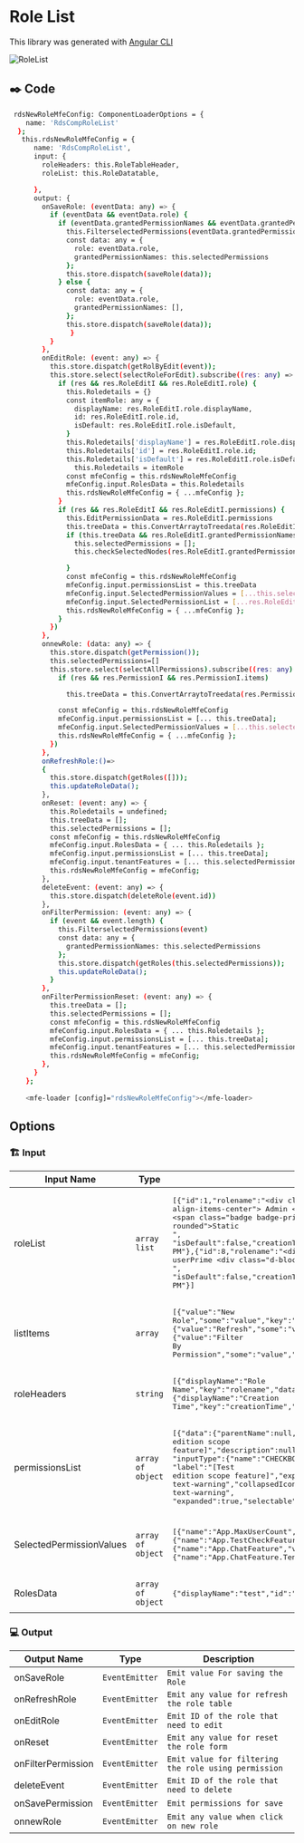 # Role List

This library was generated with [Angular CLI](https://github.com/angular/angular-cli)

<p align="left">
<img src="../../../../../assets/RoleList.png" alt="RoleList"/>
<p/>

## ✒️ Code


```bash
 rdsNewRoleMfeConfig: ComponentLoaderOptions = {
    name: 'RdsCompRoleList'
  };
   this.rdsNewRoleMfeConfig = {
      name: 'RdsCompRoleList',
      input: {
        roleHeaders: this.RoleTableHeader,
        roleList: this.RoleDatatable,

      },
      output: {
        onSaveRole: (eventData: any) => {
          if (eventData && eventData.role) {
            if (eventData.grantedPermissionNames && eventData.grantedPermissionNames.length) {
              this.FilterselectedPermissions(eventData.grantedPermissionNames)
              const data: any = {
                role: eventData.role,
                grantedPermissionNames: this.selectedPermissions
              };
              this.store.dispatch(saveRole(data));
            } else {
              const data: any = {
                role: eventData.role,
                grantedPermissionNames: [],
              };
              this.store.dispatch(saveRole(data));
               }
          }
        },
        onEditRole: (event: any) => {
          this.store.dispatch(getRolByEdit(event));
          this.store.select(selectRoleForEdit).subscribe((res: any) => {
            if (res && res.RoleEditI && res.RoleEditI.role) {
              this.Roledetails = {}
              const itemRole: any = {
                displayName: res.RoleEditI.role.displayName,
                id: res.RoleEditI.role.id,
                isDefault: res.RoleEditI.role.isDefault,
              }
              this.Roledetails['displayName'] = res.RoleEditI.role.displayName;
              this.Roledetails['id'] = res.RoleEditI.role.id;
              this.Roledetails['isDefault'] = res.RoleEditI.role.isDefault,
                this.Roledetails = itemRole
              const mfeConfig = this.rdsNewRoleMfeConfig
              mfeConfig.input.RolesData = this.Roledetails
              this.rdsNewRoleMfeConfig = { ...mfeConfig };
            }
            if (res && res.RoleEditI && res.RoleEditI.permissions) {
              this.EditPermissionData = res.RoleEditI.permissions
              this.treeData = this.ConvertArraytoTreedata(res.RoleEditI.permissions)
              if (this.treeData && res.RoleEditI.grantedPermissionNames) {
                this.selectedPermissions = [];
                this.checkSelectedNodes(res.RoleEditI.grantedPermissionNames);

              }
              const mfeConfig = this.rdsNewRoleMfeConfig
              mfeConfig.input.permissionsList = this.treeData
              mfeConfig.input.SelectedPermissionValues = [...this.selectedPermissions]
              mfeConfig.input.SelectedPermissionList = [...res.RoleEditI.grantedPermissionNames]
              this.rdsNewRoleMfeConfig = { ...mfeConfig };
            }
          })
        },
        onnewRole: (data: any) => {
          this.store.dispatch(getPermission());
          this.selectedPermissions=[]
          this.store.select(selectAllPermissions).subscribe((res: any) => {
            if (res && res.PermissionI && res.PermissionI.items)

              this.treeData = this.ConvertArraytoTreedata(res.PermissionI.items)

            const mfeConfig = this.rdsNewRoleMfeConfig
            mfeConfig.input.permissionsList = [... this.treeData];
            mfeConfig.input.SelectedPermissionValues = [...this.selectedPermissions]
            this.rdsNewRoleMfeConfig = { ...mfeConfig };
          })
        },
        onRefreshRole:()=>
        {
          this.store.dispatch(getRoles([]));
          this.updateRoleData();
        },
        onReset: (event: any) => {
          this.Roledetails = undefined;
          this.treeData = [];
          this.selectedPermissions = [];
          const mfeConfig = this.rdsNewRoleMfeConfig
          mfeConfig.input.RolesData = { ... this.Roledetails };
          mfeConfig.input.permissionsList = [... this.treeData];
          mfeConfig.input.tenantFeatures = [... this.selectedPermissions];
          this.rdsNewRoleMfeConfig = mfeConfig;
        },
        deleteEvent: (event: any) => {
          this.store.dispatch(deleteRole(event.id))
        },
        onFilterPermission: (event: any) => {
          if (event && event.length) {
            this.FilterselectedPermissions(event)
            const data: any = {
              grantedPermissionNames: this.selectedPermissions
            };
            this.store.dispatch(getRoles(this.selectedPermissions));
            this.updateRoleData();
          }
        },
        onFilterPermissionReset: (event: any) => {
          this.treeData = [];
          this.selectedPermissions = [];
          const mfeConfig = this.rdsNewRoleMfeConfig
          mfeConfig.input.RolesData = { ... this.Roledetails };
          mfeConfig.input.permissionsList = [... this.treeData];
          mfeConfig.input.tenantFeatures = [... this.selectedPermissions];
          this.rdsNewRoleMfeConfig = mfeConfig;
        },
      }
    };
    
    <mfe-loader [config]="rdsNewRoleMfeConfig"></mfe-loader>
```

## Options
### 🏗️ Input
<!-- prettier-ignore -->
| Input Name                  | Type                             |Example| Description                                                                  |
| --------------------------- | -------------------------------- |------------| ---------------------------------------------------------------------------- |
| roleList             | `array list`        |<pre>[{"id":1,"rolename":"<div class=\"d-flex align-items-center\"> Admin <div class=\"d-block text-end\"> <span class=\"badge badge-primary p-1 mx-1 rounded\">Static</span></div></div> ",<br>"isDefault":false,"creationTime":"04/29/2022, 8:36:40 PM"},{"id":8,"rolename":"<div class=\"d-flex align-items-center\"> userPrime <div class=\"d-block text-end\"></div></div> ",<br>"isDefault":false,"creationTime":"05/03/2022, 2:26:47 PM"}]</pre>|List of roles
| listItems              | `array`      | <pre>[{"value":"New Role","some":"value","key":"new","icon":"plus","iconWidth":"20px","iconHeight":"20px"},<br>{"value":"Refresh","some":"value","key":"refresh","icon":"refresh","iconWidth":"20px","iconHeight":"20px"},<br>{"value":"Filter By Permission","some":"value","key":"filterByPermission","icon":"funnel","iconWidth":"20px","iconHeight":"20px"}]</pre>|Specify Nave tab names |
| roleHeaders               |  `string`                       | <pre>[{"displayName":"Role Name","key":"rolename","dataType":"html","dataLength":30,"sortable":true,"required":true,"filterable":true},<br>{"displayName":"Creation Time","key":"creationTime","dataType":"text","dataLength":30,"required":true,"sortable":true}]</pre>|Specify role table header|
| permissionsList                |  `array of object`                       | <pre>[{"data":{"parentName":null,"name":"TestEditionScopeFeature","displayName":"[Test edition scope feature]","description":null,"defaultValue":"false",<br>"inputType":{"name":"CHECKBOX","attributes":{},"validator":{"name":"BOOLEAN","attributes":{}}}},"level":1,"selected":false,<br>"label":"[Test edition scope feature]","expandedIcon":"fa fa-folder-open text-warning","collapsedIcon":"fa fa-folder text-warning",<br>"expanded":true,"selectable":true,"children":[]}]</pre>|Data for create the permission tree for the role|
| SelectedPermissionValues                |  `array of object`                       | <pre>[{"name":"App.MaxUserCount","value":"0"},{"name":"TestEditionScopeFeature","value":"false"},<br>{"name":"App.TestCheckFeature","value":"false"},{"name":"App.TestCheckFeature2","value":"true"},<br>{"name":"App.ChatFeature","value":"false"},{"name":"App.ChatFeature.TenantToTenant","value":"false"},<br>{"name":"App.ChatFeature.TenantToHost","value":"false"}]</pre>|Selected permission in permission tree|
| RolesData               |  `array of object`     |<pre>{"displayName":"test","id":"undefined","isDefault":"true"}</pre>|object for save and edit the role|

### 💻 Output
| Output Name                 | Type             | Description                     |      
| --------------------------- | -----------------|------------------|
| onSaveRole                  |  `EventEmitter`  | `Emit value For saving the Role`  |
| onRefreshRole               |  `EventEmitter`  | `Emit any value for refresh the role table`  |
| onEditRole                  |  `EventEmitter`  | `Emit ID of the role that need to edit `  |
| onReset                     |  `EventEmitter`  | `Emit any value for reset the role form`  
| onFilterPermission          |  `EventEmitter`  | `Emit value for filtering the role using permission`  |
| deleteEvent                 |  `EventEmitter`  | `Emit ID of the role that need to delete`  |
| onSavePermission            |  `EventEmitter`  | `Emit permissions for save`  |
| onnewRole                   |  `EventEmitter`  | `Emit any value when click on new role`  |
